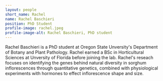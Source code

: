 ```yaml
---
layout: people
short_name: Rachel
name: Rachel Baschieri
position: PhD Student
profile-image: rachel.jpeg
profile-image-alt: Rachel Baschieri, PhD student
---
```

Rachel Baschieri is a PhD student at Oregon State Unversity's Department of Botany and Plant Pathology. Rachel earned a BSc in Horticultural Sciences at Unversity of Florida before joining the lab. Rachel's reseach focuses on identifying the genes behind natural diversity in sorghum inflorescences through quantitative genetics, combined with physiological experiments with hormones to effect inflorescence shape and size.